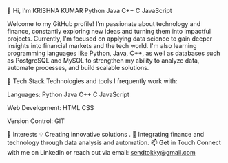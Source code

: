 👋 Hi, I'm KRISHNA KUMAR
Python Java C++ C JavaScript

Welcome to my GitHub profile! I’m passionate about technology and finance, constantly exploring new ideas and turning them into impactful projects. Currently, I’m focused on applying data science to gain deeper insights into financial markets and the tech world. I'm also learning programming languages like Python, Java, C++, as well as databases such as PostgreSQL and MySQL to strengthen my ability to analyze data, automate processes, and build scalable solutions.

🌱 Tech Stack
Technologies and tools I frequently work with:

Languages: Python Java C++ C JavaScript

Web Development: HTML CSS

Version Control: GIT



👀 Interests
💡 Creating innovative solutions .
🔗 Integrating finance and technology through data analysis and automation.
📫 Get in Touch
Connect with me on LinkedIn or reach out via email: sendtokky@gmail.com

